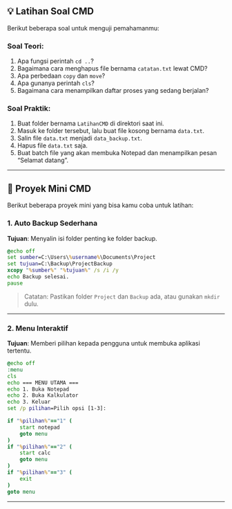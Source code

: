 ## 💡 Latihan Soal CMD

Berikut beberapa soal untuk menguji pemahamanmu:

### **Soal Teori:**

1. Apa fungsi perintah `cd ..`?
2. Bagaimana cara menghapus file bernama `catatan.txt` lewat CMD?
3. Apa perbedaan `copy` dan `move`?
4. Apa gunanya perintah `cls`?
5. Bagaimana cara menampilkan daftar proses yang sedang berjalan?

### **Soal Praktik:**

1. Buat folder bernama `LatihanCMD` di direktori saat ini.
2. Masuk ke folder tersebut, lalu buat file kosong bernama `data.txt`.
3. Salin file `data.txt` menjadi `data_backup.txt`.
4. Hapus file `data.txt` saja.
5. Buat batch file yang akan membuka Notepad dan menampilkan pesan “Selamat datang”.

---

## 🔧 Proyek Mini CMD

Berikut beberapa proyek mini yang bisa kamu coba untuk latihan:

### **1. Auto Backup Sederhana**

**Tujuan**: Menyalin isi folder penting ke folder backup.

```bat
@echo off
set sumber=C:\Users\%username%\Documents\Project
set tujuan=C:\Backup\ProjectBackup
xcopy "%sumber%" "%tujuan%" /s /i /y
echo Backup selesai.
pause
```

> Catatan: Pastikan folder `Project` dan `Backup` ada, atau gunakan `mkdir` dulu.

---

### **2. Menu Interaktif**

**Tujuan**: Memberi pilihan kepada pengguna untuk membuka aplikasi tertentu.

```bat
@echo off
:menu
cls
echo === MENU UTAMA ===
echo 1. Buka Notepad
echo 2. Buka Kalkulator
echo 3. Keluar
set /p pilihan=Pilih opsi [1-3]:

if "%pilihan%"=="1" (
    start notepad
    goto menu
)
if "%pilihan%"=="2" (
    start calc
    goto menu
)
if "%pilihan%"=="3" (
    exit
)
goto menu
```

---
